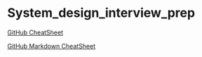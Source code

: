 # System_design_interview_prep


[GitHub CheatSheet](https://education.github.com/git-cheat-sheet-education.pdf)

[GitHub Markdown CheatSheet](https://github.com/adam-p/markdown-here/wiki/Markdown-Cheatsheet)